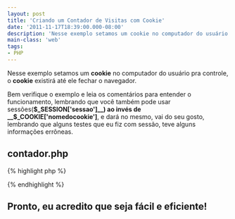 ```yaml
---
layout: post
title: 'Criando um Contador de Visitas com Cookie'
date: '2011-11-17T18:39:00.000-08:00'
description: 'Nesse exemplo setamos um cookie no computador do usuário pra controle, o cookie existirá até ele fechar o navegador.'
main-class: 'web'
tags:
- PHP
---
```


Nesse exemplo setamos um __cookie__ no computador do usuário pra controle, o __cookie__ existirá até ele fechar o navegador.

Bem verifique o exemplo e leia os comentários para entender o funcionamento, lembrando que você também pode usar sessões(__$_SESSION['sessao']__) ao invés de __$_COOKIE['nomedocookie']__, e dará no mesmo, vai do seu gosto, lembrando que alguns testes que eu fiz com sessão, teve alguns informações errôneas.

## contador.php
{% highlight php %}
<?php
 /* variavel para informar o nome do cookie*/
 $nome = 'contadordevisitas';
 /* o valor do cookie */
 $valor = 'marcospinguim';
 /* o arquivo TXT que armazenará o número de visitantes */
 $arquivo = 'mp_visitas.txt';
 /* o número de visitantes, pega os dados que estão gravados no TXT em inteiro(pra não haver erro)*/
 $conta = intval(file_get_contents($arquivo));
 /* se não houver um cookie gravado preparamos pra gravar ele */
 if(!isset($_COOKIE[$nome])){
  /*bool setcookie ( string $nome [, string $valor [, int $expira [, string $caminho [, string $domínio [, bool $seguro [, bool $somente http ]]]]]] )*/
  
 /* dados a ser informados nesse cookie: setcookie('nomedocookie', 'valordocookie', 'tempopraexpirar', 'caminhodocookie'), quando  o tempo pra expirar decidimos em 0, só expirará quando o navegador for fechado */
  
 setcookie($nome,$valor,0,'/');
 /* modo de gravação no TXT, +r é pra escrever */
 $modo = 'r+';
 /* abrir o arquivo */
 $abrir = fopen($arquivo, $modo);
 /* perceba que $conta aqui ta com +1, pois como não havia cookie aumentamos, pois é mais 1 usuario */
 $conta = intval(file_get_contents($arquivo)) + 1;
 /* gravamos com o novo valor de $conta */
 fwrite($abrir, $conta);
 /* fechamos o arquivo */
 fclose($abrir); 
 /* confirmamos o valor do cookie */
 $_COOKIE['marcospinguim'] = TRUE;
 } 
 /* imprimimos a $conta atualizada ou não */
echo 'Visitaram '; 
?>
{% endhighlight %}

## Pronto, eu acredito que seja fácil e eficiente!

<script async src="https://pagead2.googlesyndication.com/pagead/js/adsbygoogle.js"></script>

<!-- Informat -->
<ins class="adsbygoogle"
 style="display:block"
 data-ad-client="ca-pub-2838251107855362"
 data-ad-slot="2327980059"
 data-ad-format="auto"
 data-full-width-responsive="true"></ins>

<script>
(adsbygoogle = window.adsbygoogle || []).push({});
</script>

